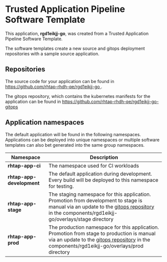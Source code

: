# Trusted Application Pipeline Software Template

This application, **rgd1eikjj-go**, was created from a Trusted Application Pipeline Software Template.

The software templates create a new source and gitops deployment repositories with a sample source application. 

## Repositories

The source code for your application can be found in [https://github.com/rhtap-rhdh-qe/rgd1eikjj-go ](https://github.com/rhtap-rhdh-qe/rgd1eikjj-go ).
 
The gitops repository, which contains the kubernetes manifests for the application can be found in 
[https://github.com/rhtap-rhdh-qe/rgd1eikjj-go-gitops ](https://github.com/rhtap-rhdh-qe/rgd1eikjj-go-gitops ) 

## Application namespaces 

The default application will be found in the following namespaces. Applications can be deployed into unique namespaces or multiple software templates can also bet generated into the same group namespaces.  

|  Namespace   |  Description   |  
| -------- | -------- |
| **rhtap-app-ci** | The namespace used for CI workloads |
| **rhtap-app-development** | The default application during development. Every build will be deployed to this namespace for testing. |
| **rhtap-app-stage** | The staging namespace for this application. Promotion from development to stage is manual via an update to the [gitops repository](https://github.com/rhtap-rhdh-qe/rgd1eikjj-go-gitops ) in the components/rgd1eikjj-go/overlays/stage directory |
| **rhtap-app-prod** | The production namespace for this application. Promotion from stage to production is manual via an update to the [gitops repository](https://github.com/rhtap-rhdh-qe/rgd1eikjj-go-gitops ) in the components/rgd1eikjj-go/overlays/prod directory |